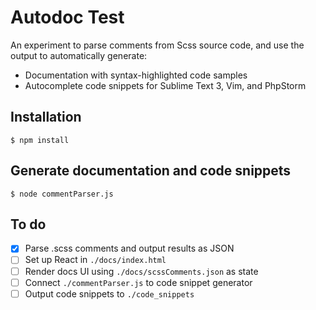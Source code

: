 # Autodoc Test

An experiment to parse comments from Scss source code, and use the output to automatically generate:

* Documentation with syntax-highlighted code samples
* Autocomplete code snippets for Sublime Text 3, Vim, and PhpStorm

## Installation

```shell
$ npm install
```

## Generate documentation and code snippets

```shell
$ node commentParser.js
```

## To do

- [x] Parse .scss comments and output results as JSON
- [ ] Set up React in `./docs/index.html`
- [ ] Render docs UI using `./docs/scssComments.json` as state
- [ ] Connect `./commentParser.js` to code snippet generator
- [ ] Output code snippets to `./code_snippets`
